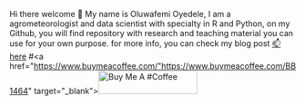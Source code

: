 Hi there welcome 👋 My name is Oluwafemi Oyedele, I am a agrometeorologist and data scientist with specialty in R and Python, on my Github, you will find repository with research and teaching material you can use for your own purpose. for more info, you can check my blog post [📫here](statisticalinference.netlify.app)
#<a href="https://www.buymeacoffee.com/"https://www.buymeacoffee.com/BB1464" target="_blank"><img src="https://cdn.buymeacoffee.com/buttons/default-orange.png" alt="Buy Me A #Coffee" height="41" width="174"></a>

